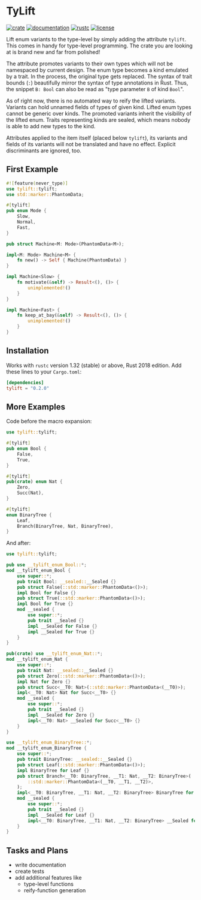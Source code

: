 # TyLift

[![crate](https://img.shields.io/crates/v/tylift.svg)](https://crates.io/crates/tylift)
[![documentation](https://docs.rs/tylift/badge.svg)](https://docs.rs/tylift)
[![rustc](https://img.shields.io/badge/rustc-1.32+-red.svg)](https://blog.rust-lang.org/2019/01/17/Rust-1.32.0.html)
[![license](https://img.shields.io/github/license/fmease/tylift.svg)](https://crates.io/crates/tylift/)

Lift enum variants to the type-level by simply adding the attribute `tylift`.
This comes in handy for type-level programming. The crate you are looking at is
brand new and far from polished!

The attribute promotes variants to their own types which will not be namespaced
by current design. The enum type becomes a kind emulated by a trait. In the
process, the original type gets replaced. The syntax of trait bounds (`:`) beautifully
mirror the syntax of type annotations in Rust. Thus, the snippet `B: Bool` can also be
read as "type parameter `B` of kind `Bool`".

As of right now, there is no automated way to reify the lifted variants. Variants can hold
unnamed fields of types of given kind. Lifted enum types cannot be generic over kinds.
The promoted variants inherit the visibility of the lifted enum. Traits representing kinds
are sealed, which means nobody is able to add new types to the kind.

Attributes applied to the item itself (placed below `tylift`), its variants and fields of its
variants will not be translated and have no effect. Explicit discriminants are ignored, too.

## First Example

```rust
#![feature(never_type)]
use tylift::tylift;
use std::marker::PhantomData;

#[tylift]
pub enum Mode {
    Slow,
    Normal,
    Fast,
}

pub struct Machine<M: Mode>(PhantomData<M>);

impl<M: Mode> Machine<M> {
    fn new() -> Self { Machine(PhantomData) }
}

impl Machine<Slow> {
    fn motivate(&self) -> Result<(), ()> {
        unimplemented!()
    }
}

impl Machine<Fast> {
    fn keep_at_bay(&self) -> Result<(), ()> {
        unimplemented!()
    }
}
```

## Installation

Works with `rustc` version 1.32 (stable) or above, Rust 2018 edition. Add these lines to your `Cargo.toml`:

```toml
[dependencies]
tylift = "0.2.0"
```

## More Examples

Code before the macro expansion:

```rust
use tylift::tylift;

#[tylift]
pub enum Bool {
    False,
    True,
}

#[tylift]
pub(crate) enum Nat {
    Zero,
    Succ(Nat),
}

#[tylift]
enum BinaryTree {
    Leaf,
    Branch(BinaryTree, Nat, BinaryTree),
}
```

And after:

```rust
use tylift::tylift;

pub use __tylift_enum_Bool::*;
mod __tylift_enum_Bool {
    use super::*;
    pub trait Bool: __sealed::__Sealed {}
    pub struct False(::std::marker::PhantomData<()>);
    impl Bool for False {}
    pub struct True(::std::marker::PhantomData<()>);
    impl Bool for True {}
    mod __sealed {
        use super::*;
        pub trait __Sealed {}
        impl __Sealed for False {}
        impl __Sealed for True {}
    }
}

pub(crate) use __tylift_enum_Nat::*;
mod __tylift_enum_Nat {
    use super::*;
    pub trait Nat: __sealed::__Sealed {}
    pub struct Zero(::std::marker::PhantomData<()>);
    impl Nat for Zero {}
    pub struct Succ<__T0: Nat>(::std::marker::PhantomData<(__T0)>);
    impl<__T0: Nat> Nat for Succ<__T0> {}
    mod __sealed {
        use super::*;
        pub trait __Sealed {}
        impl __Sealed for Zero {}
        impl<__T0: Nat> __Sealed for Succ<__T0> {}
    }
}

use __tylift_enum_BinaryTree::*;
mod __tylift_enum_BinaryTree {
    use super::*;
    pub trait BinaryTree: __sealed::__Sealed {}
    pub struct Leaf(::std::marker::PhantomData<()>);
    impl BinaryTree for Leaf {}
    pub struct Branch<__T0: BinaryTree, __T1: Nat, __T2: BinaryTree>(
        ::std::marker::PhantomData<(__T0, __T1, __T2)>,
    );
    impl<__T0: BinaryTree, __T1: Nat, __T2: BinaryTree> BinaryTree for Branch<__T0, __T1, __T2> {}
    mod __sealed {
        use super::*;
        pub trait __Sealed {}
        impl __Sealed for Leaf {}
        impl<__T0: BinaryTree, __T1: Nat, __T2: BinaryTree> __Sealed for Branch<__T0, __T1, __T2> {}
    }
}
```

## Tasks and Plans

* write documentation
* create tests
* add additional features like
  * type-level functions
  * reify-function generation
